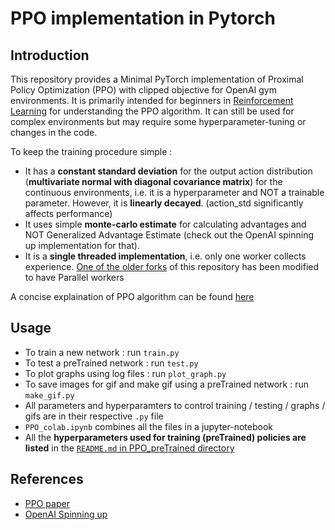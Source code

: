 # PPO implementation in Pytorch

## Introduction

This repository provides a Minimal PyTorch implementation of Proximal Policy Optimization (PPO) with clipped objective for OpenAI gym environments. It is primarily intended for beginners in [Reinforcement Learning](https://en.wikipedia.org/wiki/Reinforcement_learning) for understanding the PPO algorithm. It can still be used for complex environments but may require some hyperparameter-tuning or changes in the code.

To keep the training procedure simple : 
  - It has a **constant standard deviation** for the output action distribution (**multivariate normal with diagonal covariance matrix**) for the continuous environments, i.e. it is a hyperparameter and NOT a trainable parameter. However, it is **linearly decayed**. (action_std significantly affects performance)
  - It uses simple **monte-carlo estimate** for calculating advantages and NOT Generalized Advantage Estimate (check out the OpenAI spinning up implementation for that).
  - It is a **single threaded implementation**, i.e. only one worker collects experience. [One of the older forks](https://github.com/rhklite/Parallel-PPO-PyTorch) of this repository has been modified to have Parallel workers

A concise explaination of PPO algorithm can be found [here](https://stackoverflow.com/questions/46422845/what-is-the-way-to-understand-proximal-policy-optimization-algorithm-in-rl)


## Usage

- To train a new network : run `train.py`
- To test a preTrained network : run `test.py`
- To plot graphs using log files : run `plot_graph.py`
- To save images for gif and make gif using a preTrained network : run `make_gif.py`
- All parameters and hyperparamters to control training / testing / graphs / gifs are in their respective `.py` file
- `PPO_colab.ipynb` combines all the files in a jupyter-notebook
- All the **hyperparameters used for training (preTrained) policies are listed** in the [`README.md` in PPO_preTrained directory](https://github.com/nikhilbarhate99/PPO-PyTorch/tree/master/PPO_preTrained)


## References

- [PPO paper](https://arxiv.org/abs/1707.06347)
- [OpenAI Spinning up](https://spinningup.openai.com/en/latest/)


